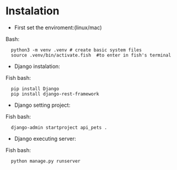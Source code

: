 
# Instalation
* First set the enviroment:(linux/mac)

Bash:
```
  python3 -m venv .venv # create basic system files
  source .venv/bin/activate.fish  #to enter in fish's terminal
```

* Django instalation:

Fish bash:
```
  pip install Django
  pip install django-rest-framework
```
    
* Django setting project:

Fish bash:
```
  django-admin startproject api_pets .
```
* Django executing server:

Fish bash:
```
  python manage.py runserver
```
